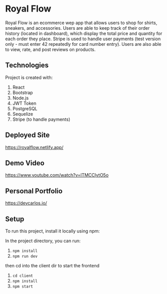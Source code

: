 # Royal Flow 
Royal Flow is an ecommerce wep app that allows users to shop for shirts, sneakers, and accessories. Users are able to keep track of their order history (located in dashboard), which display the total price and quantity for each order they place. Stripe is used to handle user payments (test version only - must enter 42 repeatedly for card number entry). Users are also able to view, rate, and post reviews on products.

## Technologies
Project is created with:
1. React
2. Bootstrap
3. Node.js
4. JWT Token
5. PostgreSQL
6. Sequelize
7. Stripe (to handle payments)

## Deployed Site
https://royalflow.netlify.app/


## Demo Video
https://www.youtube.com/watch?v=lTMCClytO5o

## Personal Portfolio 
https://devcarlos.io/

## Setup
To run this project, install it locally using npm:

In the project directory, you can run:

1. ```npm install```
2. ```npm run dev```

then cd into the client dir to start the frontend
1. ```cd client```
2. ```npm install```
3. ```npm start```

